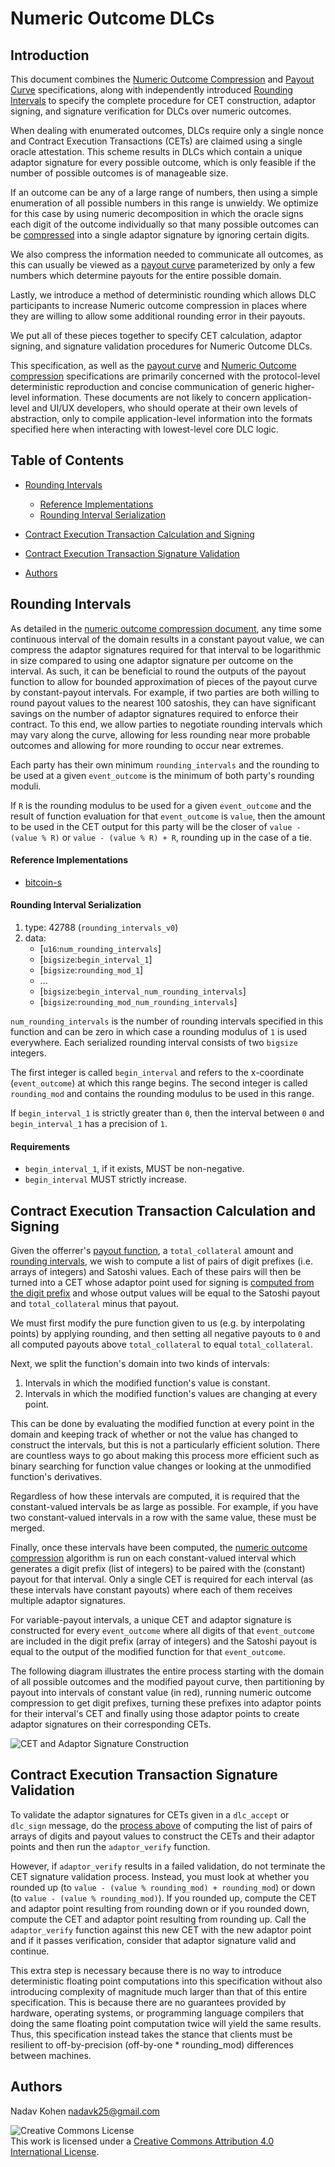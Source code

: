 # Numeric Outcome DLCs

## Introduction

This document combines the [Numeric Outcome Compression](NumericOutcomeCompression.md) and [Payout Curve](PayoutCurve.md) specifications, along with
independently introduced [Rounding Intervals](#rounding-intervals) to specify the complete procedure for CET
construction, adaptor signing, and signature verification for DLCs over numeric outcomes.

When dealing with enumerated outcomes, DLCs require only a single nonce and Contract Execution
Transactions (CETs) are claimed using a single oracle attestation.
This scheme results in DLCs which contain a unique adaptor signature for every possible outcome, which
is only feasible if the number of possible outcomes is of manageable size. 

If an outcome can be any of a large range of numbers, then using a simple enumeration of
all possible numbers in this range is unwieldy.
We optimize for this case by using numeric decomposition in which the oracle signs each digit of the outcome
individually so that many possible outcomes can be [compressed](NumericOutcomeCompression.md) into a single adaptor signature by ignoring certain digits.

We also compress the information needed to communicate all outcomes, as this can usually be viewed as a
[payout curve](PayoutCurve.md) parameterized by only a few numbers which determine payouts for the entire possible domain.

Lastly, we introduce a method of deterministic rounding which allows DLC participants to increase Numeric
outcome compression in places where they are willing to allow some additional rounding error in their payouts.

We put all of these pieces together to specify CET calculation, adaptor signing, and signature validation procedures
for Numeric Outcome DLCs.

This specification, as well as the [payout curve](PayoutCurve.md) and [Numeric Outcome compression](NumericOutcomeCompression.md) specifications are primarily concerned
with the protocol-level deterministic reproduction and concise communication of generic higher-level information.
These documents are not likely to concern application-level and UI/UX developers, who should operate at
their own levels of abstraction, only to compile application-level information into the formats specified here
when interacting with lowest-level core DLC logic.

## Table of Contents

* [Rounding Intervals](#rounding-intervals)
  * [Reference Implementations](#reference-implementations)
  * [Rounding Interval Serialization](#rounding-interval-serialization)

* [Contract Execution Transaction Calculation and Signing](#contract-execution-transaction-calculation-and-signing)
* [Contract Execution Transaction Signature Validation](#contract-execution-transaction-signature-validation)
* [Authors](#authors)

## Rounding Intervals

As detailed in the [numeric outcome compression document](NumericOutcomeCompression.md#numeric-outcome-compression), any time some continuous interval of the domain results in a constant
payout value, we can compress the adaptor signatures required for that interval to be logarithmic in size compared to using one adaptor
signature per outcome on the interval.
As such, it can be beneficial to round the outputs of the payout function to allow for bounded approximation of pieces of the payout
curve by constant-payout intervals.
For example, if two parties are both willing to round payout values to the nearest 100 satoshis, they can have significant savings
on the number of adaptor signatures required to enforce their contract.
To this end, we allow parties to negotiate rounding intervals which may vary along the curve, allowing for less rounding near more
probable outcomes and allowing for more rounding to occur near extremes.

Each party has their own minimum `rounding_intervals` and the rounding to be used at a given `event_outcome` is the minimum
of both party's rounding moduli.

If `R` is the rounding modulus to be used for a given `event_outcome` and the result of function evaluation for that `event_outcome` is `value`,
then the amount to be used in the CET output for this party will be the closer of `value - (value % R)` or `value - (value % R) + R`, rounding
up in the case of a tie.

#### Reference Implementations

* [bitcoin-s](https://github.com/bitcoin-s/bitcoin-s/blob/58070f41209bb97f3648deb11eff829d70c50cca/core/src/main/scala/org/bitcoins/core/protocol/dlc/models/RoundingIntervals.scala#L14)

#### Rounding Interval Serialization

1. type: 42788 (`rounding_intervals_v0`)
2. data:
   * [`u16`:`num_rounding_intervals`]
   * [`bigsize`:`begin_interval_1`]
   * [`bigsize`:`rounding_mod_1`]
   * ...
   * [`bigsize`:`begin_interval_num_rounding_intervals`]
   * [`bigsize`:`rounding_mod_num_rounding_intervals`]

`num_rounding_intervals` is the number of rounding intervals specified in this function and can be
zero in which case a rounding modulus of `1` is used everywhere.
Each serialized rounding interval consists of two `bigsize` integers.

The first integer is called `begin_interval` and refers to the x-coordinate (`event_outcome`) at which this range begins.
The second integer is called `rounding_mod` and contains the rounding modulus to be used in this range.

If `begin_interval_1` is strictly greater than `0`, then the interval between `0` and `begin_interval_1` has a precision of `1`.

#### Requirements

* `begin_interval_1`, if it exists, MUST be non-negative.
* `begin_interval` MUST strictly increase.

## Contract Execution Transaction Calculation and Signing

Given the offerrer's [payout function](PayoutCurve.md), a `total_collateral` amount and [rounding intervals](#rounding-intervals), we wish to compute a list of pairs
of digit prefixes (i.e. arrays of integers) and Satoshi values.
Each of these pairs will then be turned into a CET whose adaptor point used for signing is [computed from the digit prefix](NumericOutcomeCompression.md#adaptor-points-with-multiple-signatures) and
whose output values will be equal to the Satoshi payout and `total_collateral` minus that payout.

We must first modify the pure function given to us (e.g. by interpolating points) by applying rounding, and then setting all
negative payouts to `0` and all computed payouts above `total_collateral` to equal `total_collateral`.

Next, we split the function's domain into two kinds of intervals:

1. Intervals in which the modified function's value is constant.
2. Intervals in which the modified function's values are changing at every point.

This can be done by evaluating the modified function at every point in the domain and keeping track of whether or not the value has
changed to construct the intervals, but this is not a particularly efficient solution.
There are countless ways to go about making this process more efficient such as binary searching for function value changes or looking
at the unmodified function's derivatives.

Regardless of how these intervals are computed, it is required that the constant-valued intervals be as large as possible.
For example, if you have two constant-valued intervals in a row with the same value, these must be merged.

Finally, once these intervals have been computed, the [numeric outcome compression](NumericOutcomeCompression.md#numeric-outcome-compression) algorithm is run on each constant-valued interval
which generates a digit prefix (list of integers) to be paired with the (constant) payout for that interval.
Only a single CET is required for each interval (as these intervals have constant payouts) where each of them receives multiple adaptor signatures.

For variable-payout intervals, a unique CET and adaptor signature is constructed for every `event_outcome` where all digits of that `event_outcome`
are included in the digit prefix (array of integers) and the Satoshi payout is equal to the output of the modified function for that `event_outcome`.

The following diagram illustrates the entire process starting with the domain of all possible outcomes and the modified payout curve, then
partitioning by payout into intervals of constant value (in red), running numeric outcome compression to get digit prefixes, turning these prefixes
into adaptor points for their interval's CET and finally using those adaptor points to create adaptor signatures on their corresponding CETs.

![CET and Adaptor Signature Construction](images/DLCCompressionWhiteBack.png)

## Contract Execution Transaction Signature Validation

To validate the adaptor signatures for CETs given in a `dlc_accept` or `dlc_sign` message, do the [process above](#contract-execution-transaction-calculation-and-signing) of computing the list of pairs of
arrays of digits and payout values to construct the CETs and their adaptor points and then run the `adaptor_verify` function.

However, if `adaptor_verify` results in a failed validation, do not terminate the CET signature validation process.
Instead, you must look at whether you rounded up (to `value - (value % rounding_mod) + rounding_mod`)
or down (to `value - (value % rounding_mod)`).
If you rounded up, compute the CET and adaptor point resulting from rounding down or if you rounded down, compute the CET and adaptor point
 resulting from rounding up.
Call the `adaptor_verify` function against this new CET with the new adaptor point and if it passes verification, consider that adaptor signature
valid and continue.

This extra step is necessary because there is no way to introduce deterministic floating point computations into this specification without also
introducing complexity of magnitude much larger than that of this entire specification.
This is because there are no guarantees provided by hardware, operating systems, or programming language compilers that doing the same
floating point computation twice will yield the same results.
Thus, this specification instead takes the stance that clients must be resilient to off-by-precision (off-by-one * rounding_mod) differences between machines.

## Authors

Nadav Kohen <nadavk25@gmail.com>

![Creative Commons License](https://i.creativecommons.org/l/by/4.0/88x31.png "License CC-BY")
<br>
This work is licensed under a [Creative Commons Attribution 4.0 International License](http://creativecommons.org/licenses/by/4.0/).

